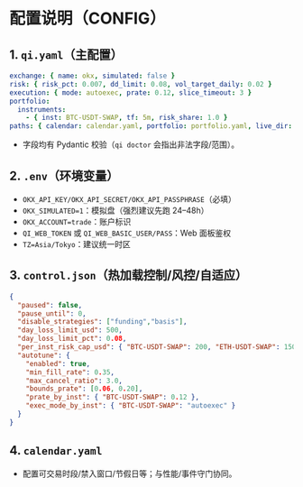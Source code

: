 # 配置说明（CONFIG）

## 1. `qi.yaml`（主配置）
```yaml
exchange: { name: okx, simulated: false }
risk: { risk_pct: 0.007, dd_limit: 0.08, vol_target_daily: 0.02 }
execution: { mode: autoexec, prate: 0.12, slice_timeout: 3 }
portfolio:
  instruments:
    - { inst: BTC-USDT-SWAP, tf: 5m, risk_share: 1.0 }
paths: { calendar: calendar.yaml, portfolio: portfolio.yaml, live_dir: live_output }
```
- 字段均有 Pydantic 校验（`qi doctor` 会指出非法字段/范围）。

## 2. `.env`（环境变量）
- `OKX_API_KEY/OKX_API_SECRET/OKX_API_PASSPHRASE`（必填）  
- `OKX_SIMULATED=1`：模拟盘（强烈建议先跑 24–48h）  
- `OKX_ACCOUNT=trade`：账户标识  
- `QI_WEB_TOKEN` 或 `QI_WEB_BASIC_USER/PASS`：Web 面板鉴权  
- `TZ=Asia/Tokyo`：建议统一时区

## 3. `control.json`（热加载控制/风控/自适应）
```json
{
  "paused": false,
  "pause_until": 0,
  "disable_strategies": ["funding","basis"],
  "day_loss_limit_usd": 500,
  "day_loss_limit_pct": 0.08,
  "per_inst_risk_cap_usd": { "BTC-USDT-SWAP": 200, "ETH-USDT-SWAP": 150 },
  "autotune": {
    "enabled": true,
    "min_fill_rate": 0.35,
    "max_cancel_ratio": 3.0,
    "bounds_prate": [0.06, 0.20],
    "prate_by_inst": { "BTC-USDT-SWAP": 0.12 },
    "exec_mode_by_inst": { "BTC-USDT-SWAP": "autoexec" }
  }
}
```

## 4. `calendar.yaml`
- 配置可交易时段/禁入窗口/节假日等；与性能/事件守门协同。
